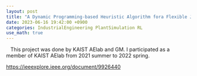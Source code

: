 ```yaml
---
layout: post
title: "A Dynamic Programming-based Heuristic Algorithm fora Flexible Job Shop Scheduling Problem of a Matrix System in Automotive Industry"
date: 2023-06-16 19:42:00 +0900
categories: IndustrialEngineering PlantSimulation RL
use_math: true
---
```


&nbsp;&nbsp; This project was done by KAIST AElab and GM. I participated as a member of KAIST AElab from 2021 summer to 2022 spring.

https://ieeexplore.ieee.org/document/9926440
